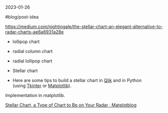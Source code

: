 2023-01-26

#blog/post-idea 

https://medium.com/nightingale/the-stellar-chart-an-elegant-alternative-to-radar-charts-ae6a6931a28e

- lollipop chart
- radial column chart
- radial lollipop chart
- Stellar chart


-   Here are some tips to build a stellar chart in [Qlik](https://www.heydata.academy/blog/208383/qlik-stellar-chart) and in Python (using [Tkinter](https://stackoverflow.com/questions/65180891/stellar-chart-with-python) or [Matplotlib](https://matplotlib.org/matplotblog/posts/stellar-chart-alternative-radar-chart/)).

Implementation in matplotlib.

[Stellar Chart, a Type of Chart to Be on Your Radar · Matplotblog](https://matplotlib.org/matplotblog/posts/stellar-chart-alternative-radar-chart/)
